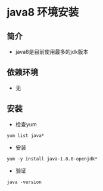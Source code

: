 # java8 环境安装

## 简介
- java8是目前使用最多的jdk版本

## 依赖环境
- 无

## 安装
- 检查yum
```shell script
yum list java*
```
- 安装
```shell script
yum -y install java-1.8.0-openjdk*
```
- 验证
```shell script
java -version
```